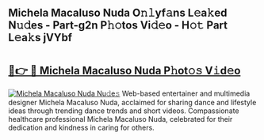 ## Michela Macaluso Nuda O𝚗𝚕yf𝚊ns L𝚎a𝚔ed N𝚞𝚍es - Part-g2n P𝚑𝚘tos Vi𝚍𝚎o - H𝚘𝚝 Part L𝚎a𝚔s jVYbf

# <h2><a href="http://kf05jv.oniu.top/?m=Michela+Macaluso+Nuda">🔗👉 🔴 Michela Macaluso Nuda P𝚑ot𝚘𝚜 V𝚒d𝚎o</a></h2>

[![Michela Macaluso Nuda Nu𝚍e𝚜](https://i.imgur.com/0qMVB7G.gif)](http://kf05jv.oniu.top/?m=Michela+Macaluso+Nuda)
Web-based entertainer and multimedia designer Michela Macaluso Nuda, acclaimed for sharing dance and lifestyle ideas through trending dance trends and short videos. Compassionate healthcare professional Michela Macaluso Nuda, celebrated for their dedication and kindness in caring for others.  
